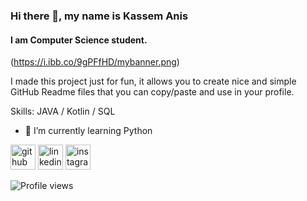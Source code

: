 ### Hi there 👋, my name is Kassem Anis
#### I am Computer Science student.

(https://i.ibb.co/9gPFfHD/mybanner.png)

I made this project just for fun, it allows you to create nice and simple GitHub Readme files that you can copy/paste and use in your profile.

Skills: JAVA / Kotlin / SQL

- 🌱 I’m currently learning Python 


[<img src='https://cdn.jsdelivr.net/npm/simple-icons@3.0.1/icons/github.svg' alt='github' height='40'>](https://github.com/kassemanis)  [<img src='https://cdn.jsdelivr.net/npm/simple-icons@3.0.1/icons/linkedin.svg' alt='linkedin' height='40'>](https://www.linkedin.com/in/kassemanis/)  [<img src='https://cdn.jsdelivr.net/npm/simple-icons@3.0.1/icons/instagram.svg' alt='instagram' height='40'>](https://www.instagram.com/kassemanis/)  

![Profile views](https://gpvc.arturio.dev/kassemanis)  
